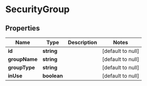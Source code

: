 # SecurityGroup

## Properties
Name | Type | Description | Notes
------------ | ------------- | ------------- | -------------
**id** | **string** |  | [default to null]
**groupName** | **string** |  | [default to null]
**groupType** | **string** |  | [default to null]
**inUse** | **boolean** |  | [default to null]
